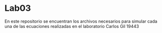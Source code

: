 # Lab03
En este repositorio se encuentran los archivos necesarios para simular cada una de las ecuaciones realizadas en el laboratorio 
Carlos Gil 19443
